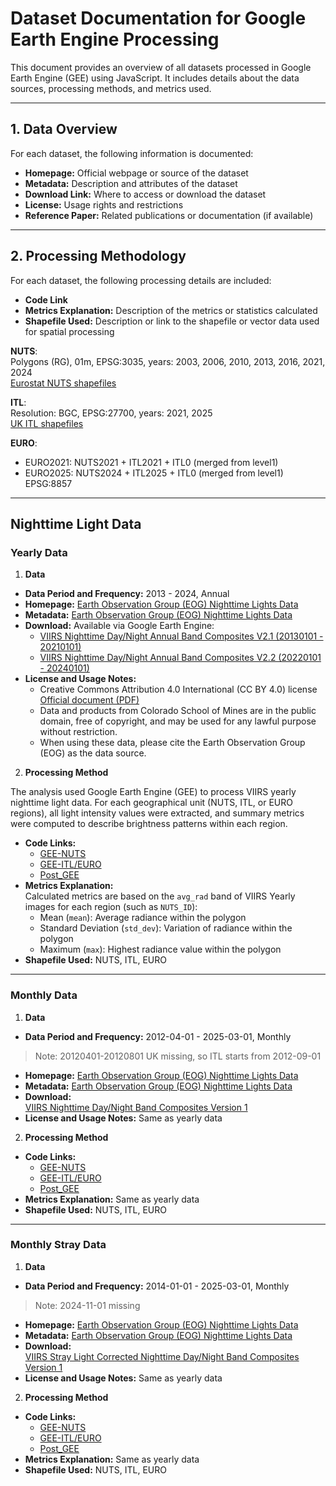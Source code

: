 # Dataset Documentation for Google Earth Engine Processing

This document provides an overview of all datasets processed in Google Earth Engine (GEE) using JavaScript. It includes details about the data sources, processing methods, and metrics used.

---

## 1. Data Overview

For each dataset, the following information is documented:

- **Homepage:** Official webpage or source of the dataset  
- **Metadata:** Description and attributes of the dataset  
- **Download Link:** Where to access or download the dataset  
- **License:** Usage rights and restrictions  
- **Reference Paper:** Related publications or documentation (if available)  

---

## 2. Processing Methodology

For each dataset, the following processing details are included:

- **Code Link**  
- **Metrics Explanation:** Description of the metrics or statistics calculated  
- **Shapefile Used:** Description or link to the shapefile or vector data used for spatial processing  

**NUTS**:  
Polygons (RG), 01m, EPSG:3035, years: 2003, 2006, 2010, 2013, 2016, 2021, 2024  
[Eurostat NUTS shapefiles](https://ec.europa.eu/eurostat/web/gisco/geodata/statistical-units/territorial-units-statistics)

**ITL**:  
Resolution: BGC, EPSG:27700, years: 2021, 2025  
[UK ITL shapefiles](https://www.data.gov.uk/search?q=International+Territorial+)

**EURO**:  
- EURO2021: NUTS2021 + ITL2021 + ITL0 (merged from level1)  
- EURO2025: NUTS2024 + ITL2025 + ITL0 (merged from level1)  
EPSG:8857  

---

## Nighttime Light Data

### Yearly Data

1. **Data**  
- **Data Period and Frequency:** 2013 - 2024, Annual  
- **Homepage:** [Earth Observation Group (EOG) Nighttime Lights Data](https://eogdata.mines.edu/products/vnl/)  
- **Metadata:** [Earth Observation Group (EOG) Nighttime Lights Data](https://eogdata.mines.edu/products/vnl/)  
- **Download:** Available via Google Earth Engine:  
  - [VIIRS Nighttime Day/Night Annual Band Composites V2.1 (20130101 - 20210101)](https://developers.google.com/earth-engine/datasets/catalog/NOAA_VIIRS_DNB_ANNUAL_V21)  
  - [VIIRS Nighttime Day/Night Annual Band Composites V2.2 (20220101 - 20240101)](https://developers.google.com/earth-engine/datasets/catalog/NOAA_VIIRS_DNB_ANNUAL_V22)  
- **License and Usage Notes:**  
  - Creative Commons Attribution 4.0 International (CC BY 4.0) license  
    [Official document (PDF)](https://eogdata.mines.edu/files/EOG_products_CC_License.pdf)  
  - Data and products from Colorado School of Mines are in the public domain, free of copyright, and may be used for any lawful purpose without restriction.  
  - When using these data, please cite the Earth Observation Group (EOG) as the data source.

2. **Processing Method**

The analysis used Google Earth Engine (GEE) to process VIIRS yearly nighttime light data. For each geographical unit (NUTS, ITL, or EURO regions), all light intensity values were extracted, and summary metrics were computed to describe brightness patterns within each region.

- **Code Links:**  
  - [GEE-NUTS](https://github.com/OxfordDemSci/Mapineq/blob/204-gee-sub-night-time-light/src/data-wrangling/GEE/NTL/VIIR_Annual_NUTS.js)  
  - [GEE-ITL/EURO](https://github.com/OxfordDemSci/Mapineq/blob/204-gee-sub-night-time-light/src/data-wrangling/GEE/NTL/VIIR_Annual_ITL.js)  
  - [Post_GEE](https://github.com/OxfordDemSci/Mapineq/blob/204-gee-sub-night-time-light/src/data-wrangling/GEE/NTL/NTL_post_GEE.ipynb)  
- **Metrics Explanation:**  
  Calculated metrics are based on the `avg_rad` band of VIIRS Yearly images for each region (such as `NUTS_ID`):  
  - Mean (`mean`): Average radiance within the polygon  
  - Standard Deviation (`std_dev`): Variation of radiance within the polygon  
  - Maximum (`max`): Highest radiance value within the polygon  
- **Shapefile Used:** NUTS, ITL, EURO  

---

### Monthly Data

1. **Data**  
- **Data Period and Frequency:** 2012-04-01 - 2025-03-01, Monthly  
> Note: 20120401-20120801 UK missing, so ITL starts from 2012-09-01  
- **Homepage:** [Earth Observation Group (EOG) Nighttime Lights Data]()  
- **Metadata:** [Earth Observation Group (EOG) Nighttime Lights Data]()  
- **Download:**  
  [VIIRS Nighttime Day/Night Band Composites Version 1](https://developers.google.com/earth-engine/datasets/catalog/NOAA_VIIRS_DNB_MONTHLY_V1_VCMCFG)  
- **License and Usage Notes:** Same as yearly data  

2. **Processing Method**  
- **Code Links:**  
  - [GEE-NUTS](https://github.com/OxfordDemSci/Mapineq/blob/204-gee-sub-night-time-light/src/data-wrangling/GEE/NTL/VIIR_Monthly_NUTS.js)  
  - [GEE-ITL/EURO](https://github.com/OxfordDemSci/Mapineq/blob/204-gee-sub-night-time-light/src/data-wrangling/GEE/NTL/VIIR_Monthly_ITL.js)  
  - [Post_GEE](https://github.com/OxfordDemSci/Mapineq/blob/204-gee-sub-night-time-light/src/data-wrangling/GEE/NTL/NTL_post_GEE.ipynb)  
- **Metrics Explanation:** Same as yearly data  
- **Shapefile Used:** NUTS, ITL, EURO  

---

### Monthly Stray Data

1. **Data**  
- **Data Period and Frequency:** 2014-01-01 - 2025-03-01, Monthly  
> Note: 2024-11-01 missing  
- **Homepage:** [Earth Observation Group (EOG) Nighttime Lights Data]()  
- **Metadata:** [Earth Observation Group (EOG) Nighttime Lights Data]()  
- **Download:**  
  [VIIRS Stray Light Corrected Nighttime Day/Night Band Composites Version 1](https://developers.google.com/earth-engine/datasets/catalog/NOAA_VIIRS_DNB_MONTHLY_V1_VCMSLCFG)  
- **License and Usage Notes:** Same as yearly data  

2. **Processing Method**  
- **Code Links:**  
  - [GEE-NUTS](https://github.com/OxfordDemSci/Mapineq/blob/204-gee-sub-night-time-light/src/data-wrangling/GEE/NTL/VIIR_Monthly_NUTS.js)  
  - [GEE-ITL/EURO](https://github.com/OxfordDemSci/Mapineq/blob/204-gee-sub-night-time-light/src/data-wrangling/GEE/NTL/VIIR_Monthly_ITL.js)  
  - [Post_GEE](https://github.com/OxfordDemSci/Mapineq/blob/204-gee-sub-night-time-light/src/data-wrangling/GEE/NTL/NTL_post_GEE.ipynb)  
- **Metrics Explanation:** Same as yearly data  
- **Shapefile Used:** NUTS, ITL, EURO  
